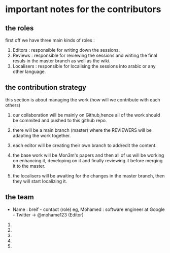 # important notes for the contributors 

## the roles

first off we have three main kinds of roles : 

1. Editors : responsible for writing down the sessions.
2. Reviews : responsible for reviewing the sessions and writing the final resuls in the master branch as well as the wiki.
3. Localisers : responsible for localising the sessions into arabic or any other language.

## the contribution strategy

this section is about managing the work (how will we contribute with each others)

1. our collaboration will be mainly on Github,hence all of the work should be commited and pushed to this github repo.
2. there will be a main branch (master) where the REVIEWERS will be adapting the work together.
3. each editor will be creating their own branch to add/edit the content.
4. the base work will be Mon3m's papers and then all of us will be working on enhancing it, developing on it and finally reviewing it before merging it to the master.

5. the localisers will be awaiting for the changes in the master branch, then they will start localizing it.

## the team

- Name :  breif - contact (role)
eg, Mohamed : software engineer at Google - Twitter -> @mohame123  (Editor)

1.  
2. 
3. 
4. 
5. 


